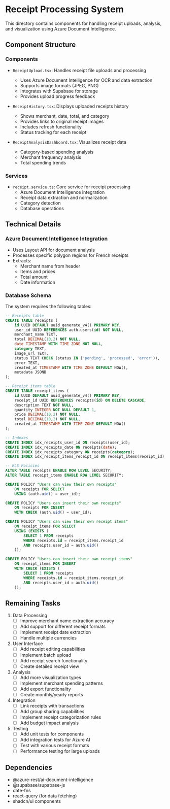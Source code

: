 # Receipt Processing System

This directory contains components for handling receipt uploads, analysis, and visualization using Azure Document Intelligence.

## Component Structure

### Components
- `ReceiptUpload.tsx`: Handles receipt file uploads and processing
  - Uses Azure Document Intelligence for OCR and data extraction
  - Supports image formats (JPEG, PNG)
  - Integrates with Supabase for storage
  - Provides upload progress feedback

- `ReceiptHistory.tsx`: Displays uploaded receipts history
  - Shows merchant, date, total, and category
  - Provides links to original receipt images
  - Includes refresh functionality
  - Status tracking for each receipt

- `ReceiptAnalysisDashboard.tsx`: Visualizes receipt data
  - Category-based spending analysis
  - Merchant frequency analysis
  - Total spending trends

### Services
- `receipt.service.ts`: Core service for receipt processing
  - Azure Document Intelligence integration
  - Receipt data extraction and normalization
  - Category detection
  - Database operations

## Technical Details

### Azure Document Intelligence Integration
- Uses Layout API for document analysis
- Processes specific polygon regions for French receipts
- Extracts:
  - Merchant name from header
  - Items and prices
  - Total amount
  - Date information

### Database Schema
The system requires the following tables:

```sql
-- Receipts table
CREATE TABLE receipts (
    id UUID DEFAULT uuid_generate_v4() PRIMARY KEY,
    user_id UUID REFERENCES auth.users(id) NOT NULL,
    merchant_name TEXT,
    total DECIMAL(10,2) NOT NULL,
    date TIMESTAMP WITH TIME ZONE NOT NULL,
    category TEXT,
    image_url TEXT,
    status TEXT CHECK (status IN ('pending', 'processed', 'error')),
    error TEXT,
    created_at TIMESTAMP WITH TIME ZONE DEFAULT NOW(),
    metadata JSONB
);

-- Receipt items table
CREATE TABLE receipt_items (
    id UUID DEFAULT uuid_generate_v4() PRIMARY KEY,
    receipt_id UUID REFERENCES receipts(id) ON DELETE CASCADE,
    description TEXT NOT NULL,
    quantity INTEGER NOT NULL DEFAULT 1,
    price DECIMAL(10,2) NOT NULL,
    total DECIMAL(10,2) NOT NULL,
    created_at TIMESTAMP WITH TIME ZONE DEFAULT NOW()
);

-- Indexes
CREATE INDEX idx_receipts_user_id ON receipts(user_id);
CREATE INDEX idx_receipts_date ON receipts(date);
CREATE INDEX idx_receipts_category ON receipts(category);
CREATE INDEX idx_receipt_items_receipt_id ON receipt_items(receipt_id);

-- RLS Policies
ALTER TABLE receipts ENABLE ROW LEVEL SECURITY;
ALTER TABLE receipt_items ENABLE ROW LEVEL SECURITY;

CREATE POLICY "Users can view their own receipts"
    ON receipts FOR SELECT
    USING (auth.uid() = user_id);

CREATE POLICY "Users can insert their own receipts"
    ON receipts FOR INSERT
    WITH CHECK (auth.uid() = user_id);

CREATE POLICY "Users can view their own receipt items"
    ON receipt_items FOR SELECT
    USING (EXISTS (
        SELECT 1 FROM receipts
        WHERE receipts.id = receipt_items.receipt_id
        AND receipts.user_id = auth.uid()
    ));

CREATE POLICY "Users can insert their own receipt items"
    ON receipt_items FOR INSERT
    WITH CHECK (EXISTS (
        SELECT 1 FROM receipts
        WHERE receipts.id = receipt_items.receipt_id
        AND receipts.user_id = auth.uid()
    ));
```

## Remaining Tasks

1. Data Processing
   - [ ] Improve merchant name extraction accuracy
   - [ ] Add support for different receipt formats
   - [ ] Implement receipt date extraction
   - [ ] Handle multiple currencies

2. User Interface
   - [ ] Add receipt editing capabilities
   - [ ] Implement batch upload
   - [ ] Add receipt search functionality
   - [ ] Create detailed receipt view

3. Analysis
   - [ ] Add more visualization types
   - [ ] Implement merchant spending patterns
   - [ ] Add export functionality
   - [ ] Create monthly/yearly reports

4. Integration
   - [ ] Link receipts with transactions
   - [ ] Add group sharing capabilities
   - [ ] Implement receipt categorization rules
   - [ ] Add budget impact analysis

5. Testing
   - [ ] Add unit tests for components
   - [ ] Add integration tests for Azure AI
   - [ ] Test with various receipt formats
   - [ ] Performance testing for large uploads

## Dependencies
- @azure-rest/ai-document-intelligence
- @supabase/supabase-js
- date-fns
- react-query (for data fetching)
- shadcn/ui components
